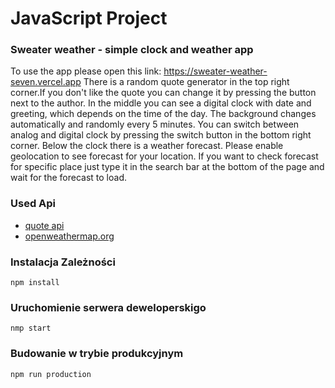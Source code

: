 # JavaScript Project

### Sweater weather - simple clock and weather app

To use the app please open this link: https://sweater-weather-seven.vercel.app
There is a random quote generator in the top right corner.If you don't like the quote you can change it by pressing the button next to the author. In the middle you can see a digital clock with date and greeting, which depends on the time of the day. The background changes automatically and randomly every 5 minutes. You can switch between analog and digital clock by pressing the switch button in the bottom right corner.
Below the clock there is a weather forecast. Please enable geolocation to see forecast for your location. If you want to check forecast for specific place just type it in the search bar at the bottom of the page and wait for the forecast to load.

### Used Api

- [quote api](https://type.fit/api/quotes)
- [openweathermap.org](https://openweathermap.org)

### Instalacja Zależności

```shell
npm install
```

### Uruchomienie serwera deweloperskigo

```shell
nmp start
```

### Budowanie w trybie produkcyjnym

```shell
npm run production
```
